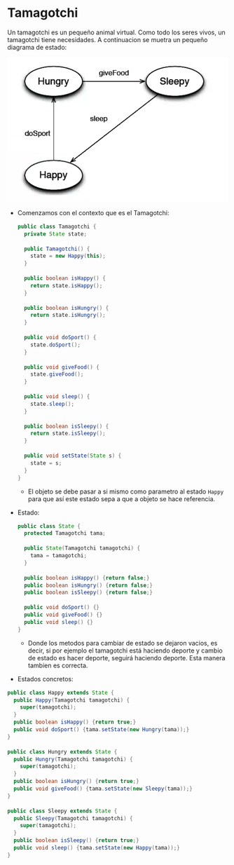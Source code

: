 # Tamagotchi

Un tamagotchi es un pequeño animal virtual. Como todo los seres vivos, un tamagotchi tiene necesidades. A continuacion se muetra un pequeño diagrama de estado:

![](img/tamagotchi.PNG)

* Comenzamos con el contexto que es el Tamagotchi:
  ```java
  public class Tamagotchi {
    private State state;

    public Tamagotchi() {
      state = new Happy(this);
    }

    public boolean isHappy() {
      return state.isHappy();
    }

    public boolean isHungry() {
      return state.isHungry();
    }

    public void doSport() {
      state.doSport();
    }

    public void giveFood() {
      state.giveFood();
    }

    public void sleep() {
      state.sleep();
    }

    public boolean isSleepy() {
      return state.isSleepy();
    }

    public void setState(State s) {
      state = s;
    }
  }
  ```
  * El objeto se debe pasar a si mismo como parametro al estado `Happy` para que así este estado sepa a que a objeto se hace referencia.

* Estado:

  ```java
  public class State {
    protected Tamagotchi tama;

    public State(Tamagotchi tamagotchi) {
      tama = tamagotchi;
    }

    public boolean isHappy() {return false;}
    public boolean isHungry() {return false;}
    public boolean isSleepy() {return false;}

    public void doSport() {}
    public void giveFood() {}
    public void sleep() {}
  }
  ```
  * Donde los metodos para cambiar de estado se dejaron vacios, es decir, si por ejemplo el tamagotchi está haciendo deporte y cambio de estado es hacer deporte, seguirá haciendo deporte. Esta manera tambien es correcta.

* Estados concretos:

```java
public class Happy extends State {
  public Happy(Tamagotchi tamagotchi) {
    super(tamagotchi);
  }
  public boolean isHappy() {return true;}
  public void doSport() {tama.setState(new Hungry(tama));}
}

public class Hungry extends State {
  public Hungry(Tamagotchi tamagotchi) {
    super(tamagotchi);
  }
  public boolean isHungry() {return true;}
  public void giveFood() {tama.setState(new Sleepy(tama));}
}

public class Sleepy extends State {
  public Sleepy(Tamagotchi tamagotchi) {
    super(tamagotchi);
  }
  public boolean isSleepy() {return true;}
  public void sleep() {tama.setState(new Happy(tama));}
}
```